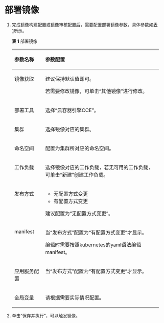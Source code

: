 # 部署镜像<a name="swr_01_0033"></a>

1.  完成镜像构建配置或镜像审核配置后，需要配置部署镜像参数，具体参数如[表1](#table1538831183816)所示。

    **表 1**  部署镜像

    <a name="table1538831183816"></a>
    <table><thead align="left"><tr id="row16384151119388"><th class="cellrowborder" valign="top" width="21%" id="mcps1.2.3.1.1"><p id="p14384161113381"><a name="p14384161113381"></a><a name="p14384161113381"></a>参数名称</p>
    </th>
    <th class="cellrowborder" valign="top" width="79%" id="mcps1.2.3.1.2"><p id="p19384111103813"><a name="p19384111103813"></a><a name="p19384111103813"></a>参数配置</p>
    </th>
    </tr>
    </thead>
    <tbody><tr id="row16386181113815"><td class="cellrowborder" valign="top" width="21%" headers="mcps1.2.3.1.1 "><p id="p143841011113818"><a name="p143841011113818"></a><a name="p143841011113818"></a>镜像获取</p>
    </td>
    <td class="cellrowborder" valign="top" width="79%" headers="mcps1.2.3.1.2 "><p id="p1838401143816"><a name="p1838401143816"></a><a name="p1838401143816"></a>建议保持默认值即可。</p>
    <p id="p1638611114388"><a name="p1638611114388"></a><a name="p1638611114388"></a>若需要修改镜像，可单击“其他镜像”进行修改。</p>
    </td>
    </tr>
    <tr id="row5386711103816"><td class="cellrowborder" valign="top" width="21%" headers="mcps1.2.3.1.1 "><p id="p5386111113381"><a name="p5386111113381"></a><a name="p5386111113381"></a><span class="keyword" id="keyword12494143910359"><a name="keyword12494143910359"></a><a name="keyword12494143910359"></a>部署工具</span></p>
    </td>
    <td class="cellrowborder" valign="top" width="79%" headers="mcps1.2.3.1.2 "><p id="p438611119382"><a name="p438611119382"></a><a name="p438611119382"></a>选择“云容器引擎CCE”。</p>
    </td>
    </tr>
    <tr id="row18386161193813"><td class="cellrowborder" valign="top" width="21%" headers="mcps1.2.3.1.1 "><p id="p12386151113814"><a name="p12386151113814"></a><a name="p12386151113814"></a>集群</p>
    </td>
    <td class="cellrowborder" valign="top" width="79%" headers="mcps1.2.3.1.2 "><p id="p6386411203813"><a name="p6386411203813"></a><a name="p6386411203813"></a>选择镜像对应的集群。</p>
    </td>
    </tr>
    <tr id="row1738601119384"><td class="cellrowborder" valign="top" width="21%" headers="mcps1.2.3.1.1 "><p id="p838612115380"><a name="p838612115380"></a><a name="p838612115380"></a>命名空间</p>
    </td>
    <td class="cellrowborder" valign="top" width="79%" headers="mcps1.2.3.1.2 "><p id="p13386171133816"><a name="p13386171133816"></a><a name="p13386171133816"></a>配置为集群所对应的命名空间。</p>
    </td>
    </tr>
    <tr id="row5386141110384"><td class="cellrowborder" valign="top" width="21%" headers="mcps1.2.3.1.1 "><p id="p7386711133810"><a name="p7386711133810"></a><a name="p7386711133810"></a>工作负载</p>
    </td>
    <td class="cellrowborder" valign="top" width="79%" headers="mcps1.2.3.1.2 "><p id="p1238614117388"><a name="p1238614117388"></a><a name="p1238614117388"></a>选择镜像对应的工作负载，若无可用的工作负载，可单击“新建”创建工作负载。</p>
    </td>
    </tr>
    <tr id="row1538761163817"><td class="cellrowborder" valign="top" width="21%" headers="mcps1.2.3.1.1 "><p id="p10386171114382"><a name="p10386171114382"></a><a name="p10386171114382"></a><span class="keyword" id="keyword1633548123513"><a name="keyword1633548123513"></a><a name="keyword1633548123513"></a>发布方式</span></p>
    </td>
    <td class="cellrowborder" valign="top" width="79%" headers="mcps1.2.3.1.2 "><a name="ul038715118386"></a><a name="ul038715118386"></a><ul id="ul038715118386"><li><span class="keyword" id="keyword686065020357"><a name="keyword686065020357"></a><a name="keyword686065020357"></a>无配置方式变更</span></li><li><span class="keyword" id="keyword105031753173513"><a name="keyword105031753173513"></a><a name="keyword105031753173513"></a>有配置方式变更</span></li></ul>
    <p id="p1338719111384"><a name="p1338719111384"></a><a name="p1338719111384"></a>建议配置为“无配置方式变更”。</p>
    </td>
    </tr>
    <tr id="row7387111163819"><td class="cellrowborder" valign="top" width="21%" headers="mcps1.2.3.1.1 "><p id="p11387141153815"><a name="p11387141153815"></a><a name="p11387141153815"></a>manifest</p>
    </td>
    <td class="cellrowborder" valign="top" width="79%" headers="mcps1.2.3.1.2 "><p id="p238791118383"><a name="p238791118383"></a><a name="p238791118383"></a>当“发布方式”配置为“有配置方式变更”才显示。</p>
    <p id="p338761113815"><a name="p338761113815"></a><a name="p338761113815"></a>编辑时需要按照kubernetes的yaml语法编辑manifest。</p>
    </td>
    </tr>
    <tr id="row738731111387"><td class="cellrowborder" valign="top" width="21%" headers="mcps1.2.3.1.1 "><p id="p1338718114382"><a name="p1338718114382"></a><a name="p1338718114382"></a>应用服务配置</p>
    </td>
    <td class="cellrowborder" valign="top" width="79%" headers="mcps1.2.3.1.2 "><p id="p2038721111385"><a name="p2038721111385"></a><a name="p2038721111385"></a>当“发布方式”配置为“有配置方式变更”才显示。</p>
    </td>
    </tr>
    <tr id="row938718116382"><td class="cellrowborder" valign="top" width="21%" headers="mcps1.2.3.1.1 "><p id="p3387141116384"><a name="p3387141116384"></a><a name="p3387141116384"></a>全局变量</p>
    </td>
    <td class="cellrowborder" valign="top" width="79%" headers="mcps1.2.3.1.2 "><p id="p18387141123817"><a name="p18387141123817"></a><a name="p18387141123817"></a>请根据需要实际情况配置。</p>
    </td>
    </tr>
    </tbody>
    </table>

2.  单击“保存并执行”，可以触发镜像。

